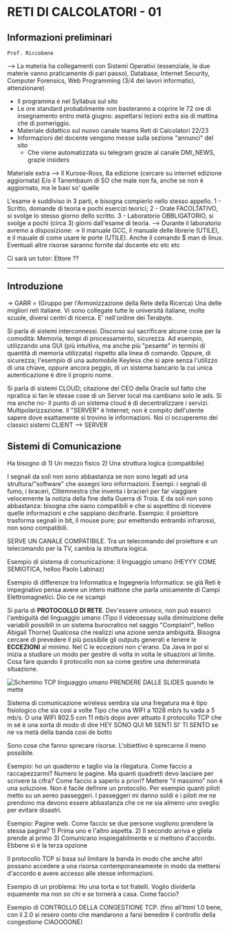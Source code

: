 # RETI DI CALCOLATORI - 01

## Informazioni preliminari

    Prof. Riccobene
--> La materia ha collegamenti con Sistemi Operativi (essenziale, le due materie vanno praticamente di pari passo), Database, Internet Security, Computer Forensics, Web Programming (3/4 dei lavori informatici, attenzionare)

- Il programma è nel Syllabus sul sito
- Le ore standard probabilmente non basteranno a coprire le 72 ore di insegnamento entro metà giugno: aspettarsi lezioni extra sia di mattina che di pomeriggio.
- Materiale didattico sul nuovo canale teams Reti di Calcolatori 22/23
- Informazioni del docente vengono messe sulla sezione "annunci" del sito
  - Che viene automatizzata su telegram grazie al canale DMI_NEWS, grazie insiders 

Materiale extra --> Il Kurose-Ross, 8a edizione (cercare su internet edizione aggiornata)
E/o il Tanembaum di SO che male non fa, anche se non è aggiornato, ma le basi so' quelle

L'esame è suddiviso in 3 parti, e bisogna compierlo nello stesso appello.
1 - Scritto, domande di teoria e pochi esercizi teorici;
2 - Orale FACOLTATIVO, si svolge lo stesso giorno dello scritto.
3 - Laboratorio OBBLIGATORIO, si svolge a pochi (circa 3) giorni dall'esame di teoria. --> Durante il laboratorio avremo a disposizione:
    -> Il manuale GCC, il manuale delle librerie (UTILE), e il mauale di come usare le porte (UTILE). Anche il comando $ man di linux. Eventuali altre risorse saranno fornite dal docente etc etc etc

Ci sarà un tutor: Ettore ??

---

## Introduzione

-> GARR = (Gruppo per l'Armonizzazione della Rete della Ricerca) 
    Una delle migliori reti italiane. Vi sono collegate tutte le università italiane, molte scuole, diversi centri di ricerca. E' nell'ordine dei Terabyte.

Si parla di sistemi interconnessi. Discorso sul sacrificare alcune cose per la comodità: Memoria, tempi di processamento, sicurezza.
    Ad esempio, utilizzando una GUI (più intuitiva, ma anche più "pesante" in termini di quantità di memoria utilizzata) rispetto alla linea di comando.
    Oppure, di sicurezza; l'esempio di una automobile Keyless che si apre senza l'utilizzo di una chiave, oppure ancora peggio, di un sistema bancario la cui unica autenticazione è dire il proprio nome.

Si parla di sistemi CLOUD; citazione del CEO della Oracle sul fatto che npratica si fan le stesse cose di un Server local ma cambiano solo le ads. Sì ma anche no-
    Il punto di un sistema cloud è di decentralizzare i servizi. Multipolarizzazione. Il "SERVER" è Internet; non è compito dell'utente sapere dove esattamente si trovino le informazioni.
    Noi ci occuperemo dei classici sistemi CLIENT --> SERVER

## Sistemi di Comunicazione

Ha bisogno di
    1) Un mezzo fisico
    2) Una struttura logica (compatibile)

I segnali da soli non sono abbastanza se non sono legati ad una struttura/"software" che assegni loro informazioni.
Esempi: i segnali di fumo, i braceri, Clitemnestra che inventa i bracieri per far viaggiare velocemente la notizia della fine della Guerra di Troia.
E da soli non sono abbastanza: bisogna che siano compatibili e che si aspettino di ricevere quelle informazioni e che sappiano decifrarle. 
    Esempio: il proiettore trasforma segnali in bit, il mouse pure; pur emettendo entrambi infrarossi, non sono compatibili. 

SERVE UN CANALE COMPATIBILE.
Tra un telecomando del proiettore e un telecomando per la TV, cambia la struttura logica.

Esempio di sistema di comunicazione: il linguaggio umano (HEYYY COME SEMIOTICA, helloo Paolo Labinaz)

Esempio di differenze tra Informatica e Ingegneria Informatica: se già Reti è impegnativo pensa avere un intero mattone che parla unicamente di Campi Elettromagnetici. Dio ce ne scampi

Si parla di **PROTOCOLLO DI RETE**.
Dev'essere univoco, non può esserci l'ambiguità del linguaggio umano (Tipo il videoessay sulla diminuizione delle variabili possibili in un sistema burocratico nel saggio "Complain!", helloo Abigail Thorne)
Qualcosa che realizzi una azione senza ambiguità. Bisogna cercare di prevedere il più possibile gli outputs generati e tenere le **ECCEZIONI** al minimo.
Nel C le eccezioni non c'erano. Da Java in poi si inizia a studiare un modo per gestire di volta in volta le situazioni al limite. Cosa fare quando il protocollo non sa come gestire una determinata situazione. 

![Schemino TCP linguaggio umano]() PRENDERE DALLE SLIDES quando le mette

Sistema di comunicazione wireless sembra sia una fregatura ma è tipo fisiologico che sia così a volte
Tipo che una WIFI a 1028 mb/s tu vada a 5 mb/s. 
O una WIFI 802.5 con 11 mb/s dopo aver attuato il protocollo TCP che in sé è una sorta di modo di dire HEY SONO QUI MI SENTI SI' TI SENTO se ne va metà della banda così de botto

Sono cose che fanno sprecare risorse. L'obiettivo è sprecarne il meno possibile.

Esempio: ho un quaderno e taglio via la rilegatura. Come faccio a raccapezzarmi? Numero le pagine. Ma quanti quadretti devo lasciare per scrivere la cifra? Come faccio a saperlo a priori? 
Mettere "il massimo" non è una soluzione.
Non è facile definire un protocollo. Per esempio quanti piloti metto su un aereo passeggeri. I passeggeri mi danno soldi e i piloti me ne prendono ma devono essere abbastanza che ce ne sia almeno uno sveglio per evitare disastri.

Esempio: Pagine web. Come faccio se due persone vogliono prendere la stessa pagina? 1) Prima uno e l'altro aspetta. 2) Il secondo arriva e gliela prende al primo 3) Comunicano inspiegabilmente e si mettono d'accordo. Ebbene sì è la terza opzione

Il protocollo TCP si basa sul limitare la banda in modo che anche altri possano accedere a una risorsa contemporaneamente in modo da mettersi d'accordo e avere accesso alle stesse informazioni.

Esempio di un problema: Ho una torta e tot fratelli. Voglio dividerla equamente ma non so chi e se tornerà a casa. Come faccio?  

Esempio di CONTROLLO DELLA CONGESTIONE TCP. (fino all'html 1.0 bene, con il 2.0 si resero conto che mandarono a farsi benedire il controllo della congestione CIAOOOONE)